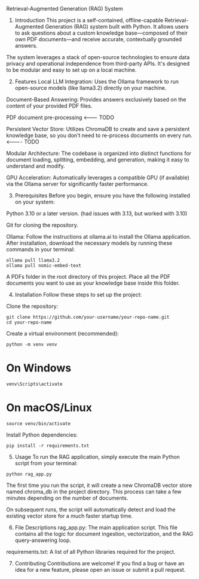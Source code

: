 Retrieval-Augmented Generation (RAG) System
1. Introduction
This project is a self-contained, offline-capable Retrieval-Augmented Generation (RAG) system built with Python. It allows users to ask questions about a custom knowledge base—composed of their own PDF documents—and receive accurate, contextually grounded answers.

The system leverages a stack of open-source technologies to ensure data privacy and operational independence from third-party APIs. It's designed to be modular and easy to set up on a local machine.

2. Features
Local LLM Integration: Uses the Ollama framework to run open-source models (like llama3.2) directly on your machine.

Document-Based Answering: Provides answers exclusively based on the content of your provided PDF files.

PDF document pre-processing <--- TODO

Persistent Vector Store: Utilizes ChromaDB to create and save a persistent knowledge base, so you don't need to re-process documents on every run. <---- TODO

Modular Architecture: The codebase is organized into distinct functions for document loading, splitting, embedding, and generation, making it easy to understand and modify.

GPU Acceleration: Automatically leverages a compatible GPU (if available) via the Ollama server for significantly faster performance.

3. Prerequisites
Before you begin, ensure you have the following installed on your system:

Python 3.10 or a later version. (had issues with 3.13, but worked with 3.10)

Git for cloning the repository.

Ollama: Follow the instructions at ollama.ai to install the Ollama application. After installation, download the necessary models by running these commands in your terminal:

```
ollama pull llama3.2
ollama pull nomic-embed-text
```

A PDFs folder in the root directory of this project. Place all the PDF documents you want to use as your knowledge base inside this folder.

4. Installation
Follow these steps to set up the project:

Clone the repository:

```
git clone https://github.com/your-username/your-repo-name.git
cd your-repo-name
```
Create a virtual environment (recommended):

```
python -m venv venv
```

# On Windows
```
venv\Scripts\activate
```
# On macOS/Linux
```
source venv/bin/activate
```

Install Python dependencies:
```
pip install -r requirements.txt
```

5. Usage
To run the RAG application, simply execute the main Python script from your terminal:
```
python rag_app.py
```

The first time you run the script, it will create a new ChromaDB vector store named chroma_db in the project directory. This process can take a few minutes depending on the number of documents.

On subsequent runs, the script will automatically detect and load the existing vector store for a much faster startup time.

6. File Descriptions
rag_app.py: The main application script. This file contains all the logic for document ingestion, vectorization, and the RAG query-answering loop.

requirements.txt: A list of all Python libraries required for the project.

7. Contributing
Contributions are welcome! If you find a bug or have an idea for a new feature, please open an issue or submit a pull request.

